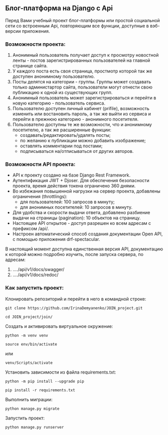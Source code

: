 ## Блог-платформа на Django с Api
Перед Вами учебный проект блог-платформы или простой социальной сети со встроенным Api,
повторяющим все функции, доступные в вэб-версии приложения.
### Возможности проекта:
1. Анонимный пользователь получает доступ к просмотру новостной ленты - постов зарегистрированных пользователей на главной странице сайта.
2. У каждого поста есть своя страница, простмотр которой так же доступен анонимному пользователю.
3. Посты делятся на категории - группы. Группы может создавать только администартор сайта, пользователи могут отнести свою публикацию к одной из существующих групп.
4. Анонимный пользователь может зарегистрироваться и перейти в новую категорию - пользователь сервиса.
5. Пользователю доступен личный кабинет (prifile), возможность изменить или востановить пароль, а так же выйти из сервиса и перейти в прежнюю категорию - анонимного посетителя.
6. Пользователю доступны те же возможности, что и анонимному посетителю, а так же расширенные функции:
   - создавать/редактировать/удалять посты;
   - по желанию к публикации можно добавить изображение;
   - оставлять комментарии под постами;
   - подписываться на/отписываться от других авторов.


### Возможности API проекта:
* API к проекту создано на базе Django Rest Framework.
* Аутентификация JWT + Djoser. Для обеспечения безопасности проекта, время действия токена ограничено 360 днями. 
* Во избежания повышенной нагрузки на сервер проекта, добавлены ограничения (throttlings):
  - для пользователей: 100 запросов в минуту;
  - для анонимных посетителей: 10 запросов в минуту.
* Для удобства и скорости выдачи ответа, добавлено разбиение выдачи на страницы (pagination): 10 объектов на страницу.
* Настоящее API открытое - доступ разрешен ко всем адресам с префиксом /api/.
* Настроен автоматический способ создания документации Open API, с помощью приложения drf-spectacular.

В настоящий момент доступна единственная версия API, документацию к которой можно подробно изучить, после запуска сервера, по адресам:
1) ..../api/v1/docs/swagger/
2) ..../api/v1/docs/redoc/



### Как запустить проект:

Клонировать репозиторий и перейти в него в командной строке:

```
git clone https://github.com/IrinaDemyanenko/JOIN_project.git
```

```
cd JOIN_project/join/
```

Cоздать и активировать виртуальное окружение:

```
python -m venv venv
```

```
source env/bin/activate
```
или
```
venv/Scripts/activate
```

Установить зависимости из файла requirements.txt:

```
python -m pip install --upgrade pip
```

```
pip install -r requirements.txt
```

Выполнить миграции:

```
python manage.py migrate
```

Запустить проект:

```
python manage.py runserver
```
